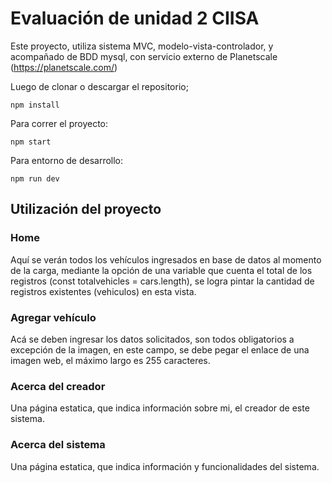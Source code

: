 # Evaluación de unidad 2 CIISA

Este proyecto, utiliza sistema MVC, modelo-vista-controlador, y acompañado de BDD mysql, con servicio externo de Planetscale (https://planetscale.com/)

Luego de clonar o descargar el repositorio;
```
npm install
```

Para correr el proyecto:

```
npm start
```

Para entorno de desarrollo:

```
npm run dev
```
Utilización del proyecto
---

### Home

Aquí se verán todos los vehículos ingresados en base de datos al momento de la carga, mediante la opción de una variable que cuenta el total de los registros (const totalvehicles = cars.length), se logra pintar la cantidad de registros existentes (vehiculos) en esta vista.
### Agregar vehículo

Acá se deben ingresar los datos solicitados, son todos obligatorios a excepción de la imagen, en este campo, se debe pegar el enlace de una imagen web, el máximo largo es 255 caracteres.
### Acerca del creador

Una página estatica, que indica información sobre mi, el creador de este sistema.
### Acerca del sistema

Una página estatica, que indica información y funcionalidades del sistema.
